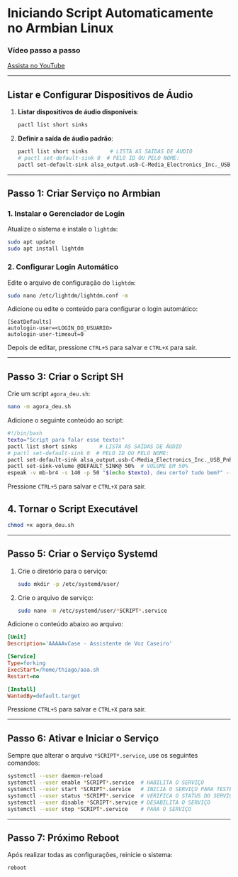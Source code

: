 
# Iniciando Script Automaticamente no Armbian Linux

### Vídeo passo a passo
[Assista no YouTube](https://www.youtube.com/watch?v=yxwKsv4yIFM)

---

## Listar e Configurar Dispositivos de Áudio

1. **Listar dispositivos de áudio disponíveis**:
   ```bash
   pactl list short sinks
   ```

2. **Definir a saída de áudio padrão**:
   ```bash
   pactl list short sinks       # LISTA AS SAÍDAS DE ÁUDIO
   # pactl set-default-sink 0  # PELO ID OU PELO NOME:
   pactl set-default-sink alsa_output.usb-C-Media_Electronics_Inc._USB_PnP_Sound_Device-00.stereo-fallback
   ```

---

## Passo 1: Criar Serviço no Armbian

### 1. Instalar o Gerenciador de Login
Atualize o sistema e instale o `lightdm`:
```bash
sudo apt update
sudo apt install lightdm
```

### 2. Configurar Login Automático
Edite o arquivo de configuração do `lightdm`:
```bash
sudo nano /etc/lightdm/lightdm.conf -m
```

Adicione ou edite o conteúdo para configurar o login automático:
```
[SeatDefaults]
autologin-user=<LOGIN_DO_USUARIO>
autologin-user-timeout=0
```

Depois de editar, pressione `CTRL+S` para salvar e `CTRL+X` para sair.

---

## Passo 3: Criar o Script SH

Crie um script `agora_deu.sh`:
```bash
nano -m agora_deu.sh
```

Adicione o seguinte conteúdo ao script:

```bash
#!/bin/bash
texto="Script para falar esse texto!"
pactl list short sinks       # LISTA AS SAÍDAS DE ÁUDIO
# pactl set-default-sink 0  # PELO ID OU PELO NOME:
pactl set-default-sink alsa_output.usb-C-Media_Electronics_Inc._USB_PnP_Sound_Device-00.stereo-fallback
pactl set-sink-volume @DEFAULT_SINK@ 50%  # VOLUME EM 50%
espeak -v mb-br4 -s 140 -p 50 "$(echo $texto), deu certo? tudo bem?" --stdout | sox -t wav - -t wav -r 48000 -c 2 -b 16 -e signed-integer - | aplay
```

Pressione `CTRL+S` para salvar e `CTRL+X` para sair.

## 4. Tornar o Script Executável
```bash
chmod +x agora_deu.sh
```

---

## Passo 5: Criar o Serviço Systemd

1. Crie o diretório para o serviço:
   ```bash
   sudo mkdir -p /etc/systemd/user/
   ```

2. Crie o arquivo de serviço:
   ```bash
   sudo nano -m /etc/systemd/user/*SCRIPT*.service
   ```

Adicione o conteúdo abaixo ao arquivo:

```ini
[Unit]
Description='AAAAAvCase - Assistente de Voz Caseiro'

[Service]
Type=forking
ExecStart=/home/thiago/aaa.sh
Restart=no

[Install]
WantedBy=default.target
```

Pressione `CTRL+S` para salvar e `CTRL+X` para sair.

---

## Passo 6: Ativar e Iniciar o Serviço

Sempre que alterar o arquivo `*SCRIPT*.service`, use os seguintes comandos:

```bash
systemctl --user daemon-reload
systemctl --user enable *SCRIPT*.service  # HABILITA O SERVIÇO
systemctl --user start *SCRIPT*.service   # INICIA O SERVIÇO PARA TESTE
systemctl --user status *SCRIPT*.service  # VERIFICA O STATUS DO SERVIÇO
systemctl --user disable *SCRIPT*.service # DESABILITA O SERVIÇO
systemctl --user stop *SCRIPT*.service    # PARA O SERVIÇO
```

---

## Passo 7: Próximo Reboot

Após realizar todas as configurações, reinicie o sistema:
```bash
reboot
```
